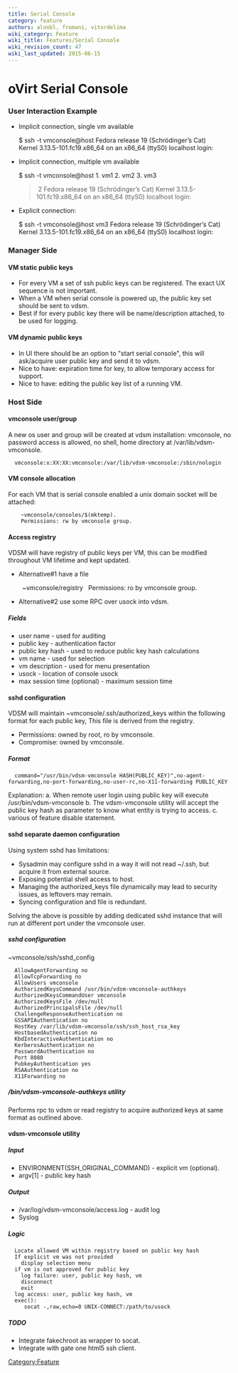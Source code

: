 ```yaml
---
title: Serial Console
category: feature
authors: alonbl, fromani, vitordelima
wiki_category: Feature
wiki_title: Features/Serial Console
wiki_revision_count: 47
wiki_last_updated: 2015-06-15
---
```


# oVirt Serial Console

### User Interaction Example

*   Implicit connection, single vm available

      $ ssh -t vmconsole@host
      Fedora release 19 (Schrödinger’s Cat)
      Kernel 3.13.5-101.fc19.x86_64 on an x86_64 (ttyS0)
      localhost login:

*   Implicit connection, multiple vm available

      $ ssh -t vmconsole@host
      1. vm1
      2. vm2
      3. vm3
      > 2
      Fedora release 19 (Schrödinger’s Cat)
      Kernel 3.13.5-101.fc19.x86_64 on an x86_64 (ttyS0)
      localhost login:

*   Explicit connection:

      $ ssh -t vmconsole@host vm3
      Fedora release 19 (Schrödinger’s Cat)
      Kernel 3.13.5-101.fc19.x86_64 on an x86_64 (ttyS0)
      localhost login:

### Manager Side

#### VM static public keys

*   For every VM a set of ssh public keys can be registered. The exact UX sequence is not important.
*   When a VM when serial console is powered up, the public key set should be sent to vdsm.
*   Best if for every public key there will be name/description attached, to be used for logging.

#### VM dynamic public keys

*   In UI there should be an option to "start serial console", this will ask/acquire user public key and send it to vdsm.
*   Nice to have: expiration time for key, to allow temporary access for support.
*   Nice to have: editing the public key list of a running VM.

### Host Side

#### vmconsole user/group

A new os user and group will be created at vdsm installation: vmconsole, no password access is allowed, no shell, home directory at /var/lib/vdsm-vmconsole.

      vmconsole:x:XX:XX:vmconsole:/var/lib/vdsm-vmconsole:/sbin/nologin

#### VM console allocation

For each VM that is serial console enabled a unix domain socket will be attached:

        ~vmconsole/consoles/$(mktemp).
        Permissions: rw by vmconsole group.

#### Access registry

VDSM will have registry of public keys per VM, this can be modified throughout VM lifetime and kept updated.

*   Alternative#1 have a file

        ~vmconsole/registry
        Permissions: ro by vmconsole group.

*   Alternative#2 use some RPC over usock into vdsm.

##### Fields

*   user name - used for auditing
*   public key - authentication factor
*   public key hash - used to reduce public key hash calculations
*   vm name - used for selection
*   vm description - used for menu presentation
*   usock - location of console usock
*   max session time (optional) - maximum session time

#### sshd configuration

VDSM will maintain ~vmconsole/.ssh/authorized_keys within the following format for each public key, This file is derived from the registry.

*   Permissions: owned by root, ro by vmconsole.
*   Compromise: owned by vmconsole.

##### Format

      command="/usr/bin/vdsm-vmconsole HASH(PUBLIC_KEY)",no-agent-forwarding,no-port-forwarding,no-user-rc,no-X11-forwarding PUBLIC_KEY

Explanation: a. When remote user login using public key will execute /usr/bin/vdsm-vmconsole b. The vdsm-vmconsole utility will accept the public key hash as parameter to know what entity is trying to access. c. various of feature disable statement.

#### sshd separate daemon configuration

Using system sshd has limitations:

*   Sysadmin may configure sshd in a way it will not read ~/.ssh, but acquire it from external source.
*   Exposing potential shell access to host.
*   Managing the authorized_keys file dynamically may lead to security issues, as leftovers may remain.
*   Syncing configuration and file is redundant.

Solving the above is possible by adding dedicated sshd instance that will run at different port under the vmconsole user.

##### sshd configuration

~vmconsole/ssh/sshd_config

      AllowAgentForwarding no
      AllowTcpForwarding no
      AllowUsers vmconsole
      AuthorizedKeysCommand /usr/bin/vdsm-vmconsole-authkeys
      AuthorizedKeysCommandUser vmconsole
      AuthorizedKeysFile /dev/null
      AuthorizedPrincipalsFile /dev/null
      ChallengeResponseAuthentication no
      GSSAPIAuthentication no
      HostKey /var/lib/vdsm-vmconsole/ssh/ssh_host_rsa_key
      HostbasedAuthentication no
      KbdInteractiveAuthentication no
      KerberosAuthentication no
      PasswordAuthentication no
      Port 8080
      PubkeyAuthentication yes
      RSAAuthentication no
      X11Forwarding no

##### /bin/vdsm-vmconsole-authkeys utility

Performs rpc to vdsm or read registry to acquire authorized keys at same format as outlined above.

#### vdsm-vmconsole utility

##### Input

*   ENVIRONMENT(SSH_ORIGINAL_COMMAND) - explicit vm (optional).
*   argv[1] - public key hash

##### Output

*   /var/log/vdsm-vmconsole/access.log - audit log
*   Syslog

##### Logic

      Locate allowed VM within registry based on public key hash
      If explicit vm was not provided
        display selection menu
      if vm is not approved for public key
        log failure: user, public key hash, vm
        disconnect
        exit
      log access: user, public key hash, vm
      exec():
         socat -,raw,echo=0 UNIX-CONNECT:/path/to/usock

##### TODO

*   Integrate fakechroot as wrapper to socat.
*   Integrate with gate one html5 ssh client.

<Category:Feature>

